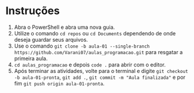 # Instruções

1. Abra o PowerShell e abra uma nova guia.
2. Utilize o comando `cd repos` ou `cd Documents` dependendo de onde deseja guardar seus arquivos.
3. Use o comando `git clone -b aula-01 --single-branch https://github.com/Varani07/aulas_programacao.git` para resgatar a primeira aula.
4. `cd aulas_programacao` e depois `code .` para abrir com o editor.
5. Após terminar as atividades, volte para o terminal e digite `git checkout -b aula-01-pronta`, `git add .`, `git commit -m "Aula finalizada"` e por fim `git push origin aula-01-pronta`.